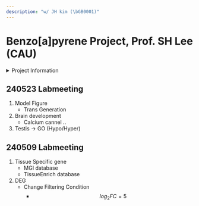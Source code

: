 ```yaml
---
description: "w/ JH kim (\bGB0001)"
---
```


# Benzo\[a]pyrene Project, Prof. SH Lee (CAU)



<details>

<summary>Project Information</summary>

1. Mus Musculus
   * WT-F1(BaP) / F2 / F3
2. Data
   * RRBS(Sperm) / RNAseq(Brain-HP)

</details>



## 240523 Labmeeting

1. Model Figure
   * Trans Generation
2. Brain development&#x20;
   * Calcium cannel ..
3. Testis -> GO (Hypo/Hyper)



## 240509 Labmeeting

1. Tissue Specific gene&#x20;
   * MGI database&#x20;
   * TissueEnrich database&#x20;
2. DEG
   * Change Filtering Condition&#x20;
     * $$log_2FC = 5$$
